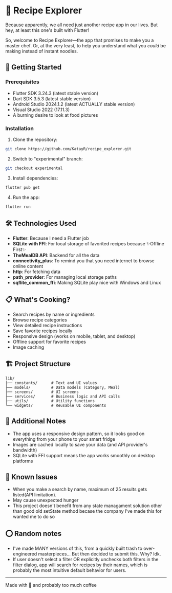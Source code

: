 # 🍳 Recipe Explorer

Because apparently, we all need just another recipe app in our lives. But hey, at least this one's built with Flutter!

So, welcome to Recipe Explorer—the app that promises to make you a master chef. Or, at the very least, to help you understand what you *could* be making instead of instant noodles.

## 🚀 Getting Started

### Prerequisites
- Flutter SDK 3.24.3 (latest stable version)
- Dart SDK 3.5.3 (latest stable version)
- Android Studio 2024.1.2 (latest ACTUALLY stable version)
- Visual Studio 2022 (17.11.3)
- A burning desire to look at food pictures

### Installation

1. Clone the repository:
```bash
git clone https://github.com/KatayR/recipe_explorer.git
```

2. Switch to "experimental" branch:
```bash
git checkout experimental
```

3. Install dependencies:
```bash
flutter pub get
```

4. Run the app:
```bash
flutter run
```

## 🛠️ Technologies Used

- **Flutter**: Because I need a Flutter job
- **SQLite with FFI**: For local storage of favorited recipes because ✨Offline First✨
- **TheMealDB API**: Backend for all the data
- **connectivity_plus**: To remind you that you need internet to browse online content
- **http**: For fetching data
- **path_provider**: For managing local storage paths
- **sqflite_common_ffi**: Making SQLite play nice with Windows and Linux

## 📋 What's Cooking?

- Search recipes by name or ingredients
- Browse recipe categories
- View detailed recipe instructions
- Save favorite recipes locally
- Responsive design (works on mobile, tablet, and desktop)
- Offline support for favorite recipes
- Image caching

## 🏗️ Project Structure

```
lib/
├── constants/      # Text and UI values
├── models/         # Data models (Category, Meal)
├── screens/        # UI screens
├── services/       # Business logic and API calls
├── utils/          # Utility functions
└── widgets/        # Reusable UI components
```

## 📝 Additional Notes

- The app uses a responsive design pattern, so it looks good on everything from your phone to your smart fridge
- Images are cached locally to save your data (and API provider's bandwidth)
- SQLite with FFI support means the app works smoothly on desktop platforms

## 🐛 Known Issues
- When you make a search by name, maximum of 25 results gets listed(API limitation). 
- May cause unexpected hunger
- This project doesn't benefit from any state managament solution other than good old setState method becase the company I've made this for wanted me to do so

## ⭕ Random notes
- I've made MANY versions of this, from a quickly built trash to over-engineered masterpieces... But then decided to submit this. Why? Idk.
- If user doesn't select a filter OR explicitly unchecks both filters in the filter dialog, app will search for recipes by their names, which is probably the most intuitive default behavior for users.

---
Made with 💖 and probably too much coffee
